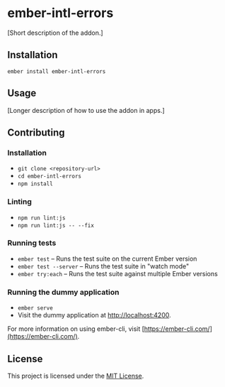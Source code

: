 ember-intl-errors
==============================================================================

[Short description of the addon.]

Installation
------------------------------------------------------------------------------

```
ember install ember-intl-errors
```


Usage
------------------------------------------------------------------------------

[Longer description of how to use the addon in apps.]


Contributing
------------------------------------------------------------------------------

### Installation

* `git clone <repository-url>`
* `cd ember-intl-errors`
* `npm install`

### Linting

* `npm run lint:js`
* `npm run lint:js -- --fix`

### Running tests

* `ember test` – Runs the test suite on the current Ember version
* `ember test --server` – Runs the test suite in "watch mode"
* `ember try:each` – Runs the test suite against multiple Ember versions

### Running the dummy application

* `ember serve`
* Visit the dummy application at [http://localhost:4200](http://localhost:4200).

For more information on using ember-cli, visit [https://ember-cli.com/](https://ember-cli.com/).

License
------------------------------------------------------------------------------

This project is licensed under the [MIT License](LICENSE.md).
